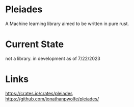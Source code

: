 # Pleiades
A Machine learning library aimed to be written in pure rust.

# Current State
not a library.
in development as of 7/22/2023

# Links
https://crates.io/crates/pleiades
https://github.com/jonathanpwolfe/pleiades/